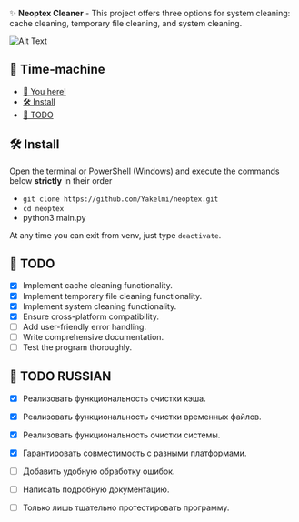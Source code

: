 ✨ **Neoptex Cleaner** - This project offers three options for system cleaning: cache cleaning, temporary file cleaning, and system cleaning.

![Alt Text](https://cdn.discordapp.com/attachments/1240349660275671152/1241131746796376084/image.png?ex=66491583&is=6647c403&hm=15ec8f4346c2a1af5e80a968e310268450a0513334231db6a3e6c60d860d26f4&)

## 🔮 Time-machine
- [🔮 You here!](https://github.com/Yakelmi/neoptex/edit/main/README.md)
- [🛠️ Install](https://github.com/Yakelmi/neoptex/edit/main/README.md#%EF%B8%8F-install)
- [📝 TODO](https://github.com/Yakelmi/neoptex/edit/main/README.md#-todo)

## 🛠️ Install
Open the terminal or PowerShell (Windows) and execute the commands below **strictly** in their order
- ```git clone https://github.com/Yakelmi/neoptex.git```
- ```cd neoptex```
- python3  main.py

At any time you can exit from venv, just type `deactivate`.

## 📝 TODO
- [x] Implement cache cleaning functionality. 
- [x] Implement temporary file cleaning functionality.
- [x] Implement system cleaning functionality.
- [x] Ensure cross-platform compatibility.
- [ ] Add user-friendly error handling.
- [ ] Write comprehensive documentation.
- [ ] Test the program thoroughly.

## 📝 TODO RUSSIAN
- [x] Реализовать функциональность очистки кэша.
- [x] Реализовать функциональность очистки временных файлов.
- [x] Реализовать функциональность очистки системы.
- [x] Гарантировать совместимость с разными платформами.
- [ ] Добавить удобную обработку ошибок.
- [ ] Написать подробную документацию.
- [ ] Только лишь тщательно протестировать программу.

